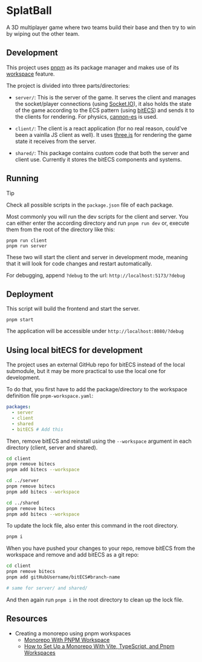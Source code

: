# SplatBall

A 3D multiplayer game where two teams build their base and then try to win by
wiping out the other team.

## Development

This project uses [pnpm](https://pnpm.io/) as its package manager and makes use
of its [workspace](https://pnpm.io/workspaces) feature.

The project is divided into three parts/directories:

- `server/`: This is the server of the game. It serves the client and manages
  the socket/player connections (using [Socket.IO](https://socket.io/)), it also
  holds the state of the game according to the ECS pattern (using
  [bitECS](https://github.com/NateTheGreatt/bitECS)) and sends it to the
  clients for rendering. For physics,
  [cannon-es](https://github.com/pmndrs/cannon-es) is used.

- `client/`: The client is a react application (for no real reason, could've
  been a vainlla JS client as well). It uses 
  [three.js](https://github.com/mrdoob/three.js/) for rendering the game state
  it receives from the server.

- `shared/`: This package contains custom code that both the server and client
  use. Currently it stores the bitECS components and systems.

## Running

> [!TIP]
> Check all possible scripts in the `package.json` file of each package.

Most commonly you will run the dev scripts for the client and server. You can
either enter the according directory and run `pnpm run dev` or, execute them
from the root of the directory like this:

```
pnpm run client
pnpm run server
```

These two will start the client and server in development mode, meaning that it
will look for code changes and restart automatically.

For debugging, append `?debug` to the url: `http://localhost:5173/?debug`

## Deployment

This script will build the frontend and start the server.

```
pnpm start
```

The application will be accessible under `http://localhost:8080/?debug`

## Using local bitECS for development

The project uses an external GitHub repo for bitECS instead of the local
submodule, but it may be more practical to use the local one for development.

To do that, you first have to add the package/directory to the workspace
definition file `pnpm-workspace.yaml`:

```yaml
packages:
  - server
  - client
  - shared
  - bitECS # Add this
```

Then, remove bitECS and reinstall using the `--workspace` argument in each
directory (client, server and shared).

```sh
cd client
pnpm remove bitecs
pnpm add bitecs --workspace

cd ../server
pnpm remove bitecs
pnpm add bitecs --workspace

cd ../shared
pnpm remove bitecs
pnpm add bitecs --workspace
```

To update the lock file, also enter this command in the root directory.
```sh
pnpm i
```

When you have pushed your changes to your repo, remove bitECS from the workspace and remove and add bitECS as a git repo:
```sh
cd client
pnpm remove bitecs
pnpm add gitHubUsername/bitECS#branch-name

# same for server/ and shared/
```

And then again run `pnpm i` in the root directory to clean up the lock file.

## Resources

- Creating a monorepo using pnpm workspaces
  - [Monorepo With PNPM Workspace](https://anasrar.github.io/blog/monorepo-with-pnpm-workspace/)
  - [How to Set Up a Monorepo With Vite, TypeScript, and Pnpm Workspaces]( https://hackernoon.com/how-to-set-up-a-monorepo-with-vite-typescript-and-pnpm-workspaces)
